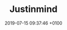 ---
title: Justinmind
description: All-in-one prototyping tool for web and mobile apps.
link: http://www.framer.com
category:
- Wireframing
- Prototyping
image: "/assets/images/justinmind.png"
date: 2019-07-15 09:37:46 +0100
---